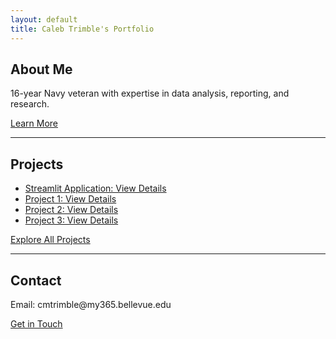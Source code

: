 ```yaml
---
layout: default
title: Caleb Trimble's Portfolio
---
```


<section id="about">
    <h2>About Me</h2>
    <p>16-year Navy veteran with expertise in data analysis, reporting, and research.</p>
    <a href="/about/">Learn More</a>
</section>

<hr>

<section id="projects">
    <h2>Projects</h2>
    <ul>
        <li><a href="/Predictive_App_OV/">Streamlit Application: View Details</a></li>
        <li><a href="/project1/">Project 1: View Details</a></li>
        <li><a href="/project2/">Project 2: View Details</a></li>
        <li><a href="/project3/">Project 3: View Details</a></li>
    </ul>
    <p><a href="/project/">Explore All Projects</a></p>
</section>

<hr>

<section id="contact">
    <h2>Contact</h2>
    <p>Email: cmtrimble@my365.bellevue.edu</p>
    <a href="/contact/">Get in Touch</a>
</section>
